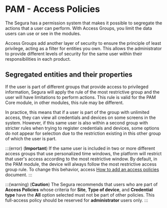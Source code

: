 # PAM - Access Policies

The Segura has a permission system that makes it possible to segregate the actions that a user can perform. With Access Groups, you limit the data users can use or see in the modules.

Access Groups add another layer of security to ensure the principle of least privilege, acting as a filter for entities you own. This allows the administrator to provide different levels of security for the same user within their responsibilities in each product.

## Segregated entities and their properties
If the user is part of different groups that provide access to privileged information, Segura will apply the rule of the most restrictive group and the user will have limitations to perform actions. This rule is valid for the PAM Core module, in other modules, this rule may be different.

In practice, this means that if a user is part of the group with unlimited access, they can view all credentials and devices on some screens in the system. However, if this same user is also within a second group with stricter rules when trying to register credentials and devices, some options do not appear for selection due to the restriction existing in this other group of which the user is part.

:::(error) (**Important**)
If the same user is included in two or more different access groups that use personalized time windows, the platform will restrict that user's access according to the most restrictive window. By default, in the PAM module, the device will always follow the most restrictive access group rule. To change this behavior, access [How to add an access policies](/v4/docs/pam-session-how-to-add-an-access-policies) document.
:::

:::(warning) (**Caution**)
The Segura recommends that users who are part of **Access Policies** whose criteria for **Site**, **Type of device**, and **Credential type** have the **All** option selected must not be part of other policies. This full-access policy should be reserved for **administrator** users only.
:::